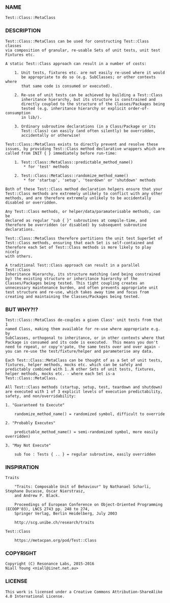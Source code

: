 ### NAME

	Test::Class::MetaClass

### DESCRIPTION

	Test::Class::MetaClass can be used for constructing Test::Class classes
	via composition of granular, re-usable Sets of unit tests, unit test
	Fixtures etc.

	A static Test::Class approach can result in a number of costs:

		1. Unit tests, fixtures etc. are not easily re-used where it would
		   be appropriate to do so (e.g. SubClasses; or other contexts where
		   that same code is consumed or executed).

		2. Re-use of unit tests can be achieved by building a Test::Class
		   inheritance hierarchy, but its structure is constrained and
		   directly coupled to the structure of the Classes/Packages being
		   tested (e.g. inheritance hierarchy or explicit order-of-consumption
		   in lib/).

		3. Ordinary subroutine declarations (in a Class/Package or its
		   Test::Class) can easily (and often silently) be overridden,
		   accidentally or otherwise!

	Test::Class::MetaClass exists to directly prevent and resolve these
	issues, by providing Test::Class method declarative wrappers which are
	called from INIT { } immediately before run-time:

		1. Test::Class::MetaClass::predictable_method_name()
			* for 'test' methods

		2. Test::Class::MetaClass::randomize_method_name()
			* for 'startup', 'setup', 'teardown' or 'shutdown' methods

	Both of these Test::Class method declaration helpers ensure that your
	Test::Class methods are extremely unlikely to conflict with any other
	methods, and are therefore extremely unlikely to be accidentally
	disabled or overridden.

	Any Test::Class methods, or helper/data/paramaterisable methods, can be
	declared as regular "sub { }" subroutines at compile-time, and
	therefore be overridden (or disabled) by subsequent subroutine
	declarations.

	Test::Class::MetaClass therefore partitions the unit test SuperSet of
	Test::Class methods, ensuring that each Set is self-contained and
	therefore each Set of Test::Class methods is more likely to play nicely
	with others.

	A traditional Test::Class approach can result in a parallel Test::Class
	Inheritance Hierarchy, its structure matching (and being constrained
	by) the existing structure or inheritance hierarchy of the
	Classes/Packages being tested. This tight coupling creates an
	unnecessary maintenance burden, and often prevents appropriate unit
	test structure and re-use, which takes away time and focus from
	creating and maintaining the Classes/Packages being tested.

### BUT WHY?!?

	Test::Class::MetaClass de-couples a given Class' unit tests from that 1
	named Class, making them available for re-use where appropriate e.g. by
	SubClasses, orthogonal to inheritance, or in other contexts where that
	Package is consumed and its code is executed.  This means you don't
	need to repeat, or copy'n'pate, the same tests over and over again -
	you can re-use the test/fixture/helper and parameterise any data.

	Each Test::Class::MetaClass can be thought of as a Set of unit tests,
	fixtures, helper methods, mocks etc. which can be safely and
	predictably combined with 1..N other Sets of unit tests, fixtures,
	helper methods, mocks etc. - where each Set is-a
	Test::Class::MetaClass.

	All Test::Class methods (startup, setup, test, teardown and shutdown)
	are executed with 1 of 3 explicit levels of execution predictability,
	safety, and non/overridability:

	1. "Guaranteed to Execute"

		randomize_method_name() = randomized symbol, difficult to override

	2. "Probably Executes"

		predictable_method_name() = semi-randomized symbol, more easily overridden)

	3. "May Not Execute"

		sub foo : Tests { .. } = regular subroutine, easily overridden

### INSPIRATION

	Traits

		"Traits: Composable Unit of Behaviour" by Nathanael Scharli, Stephane Ducasse, Oscar Nierstrasz,
		and Andrew P. Black.

		Proceedings of European Conference on Object-Oriented Programming (ECOOP'03), LNCS 2743 pp. 248 to 274,
		Springer Verlag, Berlin Heidelberg, July 2003

		http://scg.unibe.ch/research/traits

	Test::Class

		https://metacpan.org/pod/Test::Class

### COPYRIGHT

	Copyright (C) Resonance Labs, 2015-2016
	Niall Young <niall@iinet.net.au>

### LICENSE

	This work is licensed under a Creative Commons Attribution-ShareAlike 4.0 International License.
